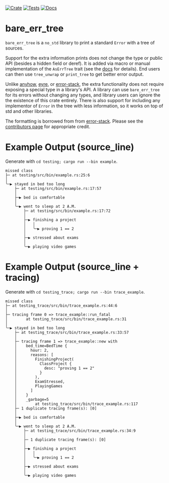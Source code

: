 [![Crate][CrateStatus]][Crate]
[![Tests][TestsStatus]][Tests]
[![Docs][PagesStatus]][Docs]

# bare\_err\_tree
`bare_err_tree` is a `no_std` library to print a standard `Error` with a tree of sources.

Support for the extra information prints does not change the type or public API (besides a hidden field or deref).
It is added via macro or manual implementation of the `AsErrTree` trait (see
the [docs][Docs] for details).
End users can then use `tree_unwrap` or `print_tree` to get better error output.

Unlike [anyhow][Anyhow], [eyre][Eyre], or [error-stack][ErrorStack], the extra
functionality does not require exposing a special type in a library's API.
A library can use `bare_err_tree` for its errors without changing any types,
and library users can ignore the the existence of this crate entirely. There is
also support for including any implementor of `Error` in the tree with less
information, so it works on top of std and other libraries.

The formatting is borrowed from from [error-stack][ErrorStack].
Please see the [contributors page](https://github.com/hashintel/hash/graphs/contributors) for appropriate credit.

# Example Output (source\_line)
Generate with `cd testing; cargo run --bin example`.
```
missed class
├─ at testing/src/bin/example.rs:25:6
│
╰─▶ stayed in bed too long
    ├─ at testing/src/bin/example.rs:17:57
    │
    ├─▶ bed is comfortable
    │
    ╰─▶ went to sleep at 2 A.M.
        ├─ at testing/src/bin/example.rs:17:72
        │
        ├─▶ finishing a project
        │   │
        │   ╰─▶ proving 1 == 2
        │
        ├─▶ stressed about exams
        │
        ╰─▶ playing video games
```

# Example Output (source\_line + tracing)
Generate with `cd testing_trace; cargo run --bin trace_example`.
```
missed class
├─ at testing_trace/src/bin/trace_example.rs:44:6
│
├─ tracing frame 0 => trace_example::run_fatal
│        at testing_trace/src/bin/trace_example.rs:31
│
╰─▶ stayed in bed too long
    ├─ at testing_trace/src/bin/trace_example.rs:33:57
    │
    ├─ tracing frame 1 => trace_example::new with
    │    bed_time=BedTime {
    │      hour: 2,
    │      reasons: [
    │        FinishingProject(
    │          ClassProject {
    │            desc: "proving 1 == 2"
    │          }
    │        ),
    │        ExamStressed,
    │        PlayingGames
    │      ]
    │    }
    │    _garbage=5
    │        at testing_trace/src/bin/trace_example.rs:117
    ├─ 1 duplicate tracing frame(s): [0]
    │
    ├─▶ bed is comfortable
    │
    ╰─▶ went to sleep at 2 A.M.
        ├─ at testing_trace/src/bin/trace_example.rs:34:9
        │
        ├─ 1 duplicate tracing frame(s): [0]
        │
        ├─▶ finishing a project
        │   │
        │   ╰─▶ proving 1 == 2
        │
        ├─▶ stressed about exams
        │
        ╰─▶ playing video games
```

[CrateStatus]: https://img.shields.io/crates/v/bare_err_tree.svg
[Crate]: https://crates.io/crates/bare_err_tree
[TestsStatus]: https://github.com/Bennett-Petzold/bare_err_tree/actions/workflows/all-tests.yml/badge.svg?branch=main
[Tests]: https://github.com/Bennett-Petzold/bare_err_tree/actions/workflows/all-tests.yml
[PagesStatus]: https://github.com/Bennett-Petzold/bare_err_tree/actions/workflows/pages.yml/badge.svg?branch=main
[Docs]: https://bennett-petzold.github.io/bare_err_tree/docs/bare_err_tree/
[Coverage]: https://bennett-petzold.github.io/bare_err_tree/coverage/badge.svg
[CoveragePages]: https://bennett-petzold.github.io/bare_err_tree/coverage/

[ErrorStack]: https://crates.io/crates/error-stack
[Eyre]: https://crates.io/crates/eyre
[Anyhow]: https://crates.io/crates/anyhow
